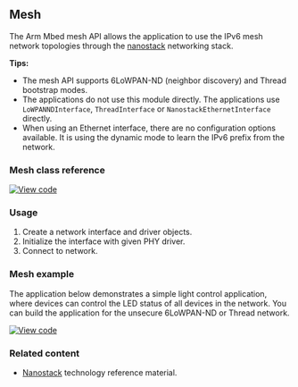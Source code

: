 <h2 id="mesh-api">Mesh</h2>

The Arm Mbed mesh API allows the application to use the IPv6 mesh network topologies through the [nanostack](/docs/development/reference/technology.html#nanostack) networking stack.

**Tips:**
- The mesh API supports 6LoWPAN-ND (neighbor discovery) and Thread bootstrap modes.
- The applications do not use this module directly. The applications use `LoWPANNDInterface`, `ThreadInterface` or `NanostackEthernetInterface` directly.
- When using an Ethernet interface, there are no configuration options available. It is using the dynamic mode to learn the IPv6 prefix from the network.

### Mesh class reference

[![View code](https://www.mbed.com/embed/?type=library)](http://os-doc-builder.test.mbed.com/docs/development/mbed-os-api-doxy/class_mesh_interface.html)

### Usage

1. Create a network interface and driver objects.
1. Initialize the interface with given PHY driver.
1. Connect to network.

### Mesh example

The application below demonstrates a simple light control application, where devices can control the LED status of all devices in the network. You can build the application for the unsecure 6LoWPAN-ND or Thread network.

[![View code](https://www.mbed.com/embed/?url=https://github.com/ARMmbed/mbed-os-example-mesh-minimal/)](https://github.com/ARMmbed/mbed-os-example-mesh-minimal/blob/master/main.cpp)

### Related content

- [Nanostack](/docs/development/reference/technology.html#nanostack) technology reference material.
